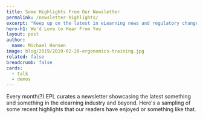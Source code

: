 ```yaml
---
title: Some Highlights From Our Newsletter
permalink: /newsletter-highlights/
excerpt: "Keep up on the latest in eLearning news and regulatory changes by subscribing to updates from our eLearning blog."
hero-h1: We'd Love to Hear From You
layout: post
author:
  name: Michael Hansen
image: blog/2019/2019-02-20-ergonomics-training.jpg
related: false
breadcrumb: false
cards:
  - talk
  - demos
---
```

Every month(?) EPL curates a newsletter showcasing the latest something and something in the elearning industry and beyond. Here's a sampling of some recent highlights that our readers have enjoyed or something like that.